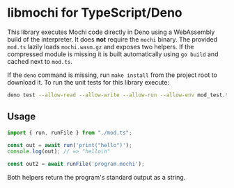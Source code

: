 # libmochi for TypeScript/Deno

This library executes Mochi code directly in Deno using a WebAssembly build
of the interpreter. It does **not** require the `mochi` binary. The provided
`mod.ts` lazily loads `mochi.wasm.gz` and exposes two helpers. If the compressed
module is missing it is built automatically using `go build` and cached next to
`mod.ts`.

If the `deno` command is missing, run `make install` from the project root to
download it. To run the unit tests for this library execute:

```bash
deno test --allow-read --allow-write --allow-run --allow-env mod_test.ts
```

## Usage

```ts
import { run, runFile } from "./mod.ts";

const out = await run('print("hello")');
console.log(out); // => "hello\n"

const out2 = await runFile('program.mochi');
```

Both helpers return the program's standard output as a string.
